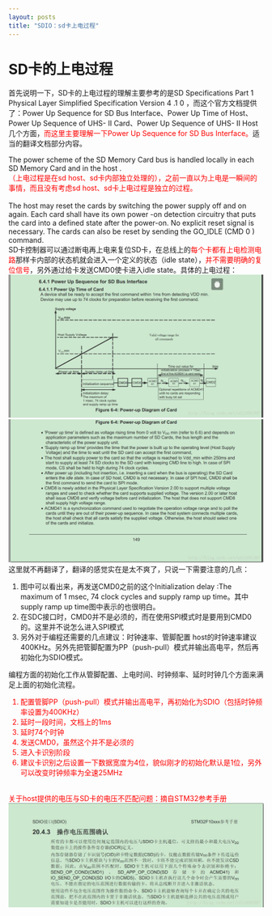```yaml
---
layout: posts
title: "SDIO：sd卡上电过程"
---
```


# SD卡的上电过程
首先说明一下，SD卡的上电过程的理解主要参考的是SD Specifications Part 1  Physical Layer  Simplified Specification Version  4 .1 0 ，而这个官方文档提供了：Power Up  Sequence for SD Bus Interface、Power Up Time  of Host、Power Up Sequence  of UHS- II  Card、Power Up Sequence  of  UHS- II  Host几个方面，<font color="red">而这里主要理解一下Power Up  Sequence for SD Bus Interface。</font>适当的翻译文档部分内容。

The power scheme  of the SD Memory Card bus is handled locally  in each SD Memory Card and in the host .<br><font color="red">（上电过程是在sd host、sd卡内部独立处理的），之前一直以为上电是一瞬间的事情，而且没有考虑sd host、sd卡上电过程是独立的过程。</font><br><br>
The host may reset the cards by switching the power supply off and on again. Each card shall have its own power -on detection circuitry  that   puts the card into a defined state after the power-on. No explicit reset signal is necessary. The cards can also be reset by sending the GO_IDLE (CMD 0 ) command.   <br>
SD卡控制器可以通过断电再上电来复位SD卡，在总线上的<font color="red">每个卡都有上电检测电路</font>那样卡内部的状态机就会进入一个定义的状态（idle state），<font color="red">并不需要明确的复位信号</font>，另外通过给卡发送CMD0使卡进入idle state。具体的上电过程：<br>
<img src="/images/sdio/sd卡上电过程1.jpg" width="800"><img src="/images/sdio/sd卡上电过程2.jpg" width="800"><br>
这里就不再翻译了，翻译的感觉实在是太不爽了，只说一下需要注意的几点：<br>

1. 图中可以看出来，再发送CMD0之前的这个Initialization delay :The maximum of 1   msec,  74 clock cycles and supply ramp up time。其中supply ramp up time图中表示的也很明白。
2.  在SDC接口时，CMD0并不是必须的，而在使用SPI模式时是要用到CMD0的。这里并不说怎么进入SPI模式
3. 另外对于编程还需要的几点建议：时钟速率、管脚配置
host的时钟速率建议400KHz。另外先把管脚配置为PP（push-pull）模式并输出高电平，然后再初始化为SDIO模式。

编程方面的初始化工作从管脚配置、上电时间、时钟频率、延时时钟几个方面来满足上面的初始化流程。
<font color="red">

1. 配置管脚PP（push-pull）模式并输出高电平，再初始化为SDIO（包括时钟频率设置为400KHz）
2. 延时一段时间，文档上的1ms
3. 延时74个时钟
4. 发送CMD0，虽然这个并不是必须的
5. 进入卡识别阶段
6. 建议卡识别之后设置一下数据宽度为4位，貌似刚才的初始化默认是1位，另外可以改变时钟频率为全速25MHz

</font><br>
<font color="red">关于host提供的电压与SD卡的电压不匹配问题：摘自STM32参考手册</font><img src="/images/sdio/sd卡电压匹配.jpg" width="800">
